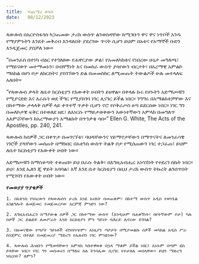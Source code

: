 ```yaml
---
title:  ተጨማሪ ሀሳብ
date:   08/12/2023
---
```


ጳውሎስ በአርዮስፋጎስ ካጋጠመው ታሪክ ውስጥ ልንወስዳቸው ከሚገቡን ዋና ዋና ነጥቦች አንዱ የማያምኑትን እንዴት መቅረብ እንዳለበት ያደረገው ጥናት ሲሆን ይህም በአቴና የአማኞች ቡድን እንዲጀመር ያስቻለ ነው።

“በመንፈስ በተነካ ብዕር የተገለፀው የሐዋርያው ቃል፣ የአመለካከቱና የነበረው ሁኔታ መግለጫ፣ የማይናወጥ መተማመኑን፣ በብቸኝነት እና በመከራ ውስጥ ያሳየውን ብርታት፣ በአረማዊ አምልኮ ማዕከል በሆነ ቦታ ለክርስትና ያስገኘውን ድል በመመስከር ለሚመጡት ትውልዶች ሁሉ መተላለፍ አለበት።

“የጳውሎስ ቃላት ለቤተ ክርስቲያን የእውቀት ሀብትን ይዘዋል። በቀላሉ ኩሩ የሆኑትን አድማጮቹን የሚያናድድ እና እራሱን ወደ ችግር የሚያስገባ ነገር ሊናገር ይችል ነበር። ንግግሩ በአማልክቶቻቸው እና በከተማው ታላላቅ ሰዎች ላይ ቀጥተኛ ጥቃት ቢሆን ኖሮ የሶቅራጦስ ዕጣ ይደርሰው ነበር። ነገር ግን በመለኮታዊ ፍቅር በተወለደ ዘዴ፣ ለእነርሱ የማይታወቀውን እውነተኛውን አምላክ በመግለጥ አእምሯቸውን ከአረማውያን አማልክት በጥንቃቄ ሳበ።” Ellen G. White, The Acts of the Apostles, pp. 240, 241.

ጳውሎስ ከሰዎች ጋር በቀጥታ በመገናኘቱ፣ ባህላቸውንና ሃይማኖታቸውን በማጥናትና ለመንፈሳዊ ነገሮች ያላቸውን መሰጠት በማክበር በአቴንስ ውስጥ ትልቅ ቦታ የሚሰጠውን ነገር ተጋፈጠ፤ ይህም ለቤተ ክርስቲያን የእውቀት ሀብት ነው።

አድማጮቹን ከማስቆጣት ተቆጠበ። ይህ በራሱ ትልቅ፣ በእግዚአብሔር አነሳሽነት የተደረገ ስኬት ነበር። ይህ፣ እንደ ኤለን ጂ ዋይት አባባል፣ እኛ እንደ ቤተ ክርስቲያን በዚህ ታሪክ ውስጥ ትኩረት ልንሰጥበት የሚገባን የእውቀት ሀብት ነው።

**የመወያያ ጥያቄዎች**

`1. በአቴንስ የነበረውን የጳውሎስን ታሪክ እንደ አብነት በመጠቀም፣ በከተማ ውስጥ አዲስ የወንጌል አገልግሎት ለመጀመር የመጀመሪያው እርምጃ ምንድን ነው?`

`2. እግዚአብሔርን ከማያውቁ ሰዎች ጋር በከተማው ውስጥ (እንዲሁም በሐቀኝነት፣ በየትኛውም ቦታ) ካሉ ሰዎች ጋር ድልድይ ለመሥራት አንድ ክርስቲያን ምን ዓይነት ባሕርይ ሊኖረው ይገባል?`

`3. በዘመናዊው የጣዖት ዓይነቶች ብንበሳጭም፣ እነዚያን ጣዖታት በሚያመልኩ ሰዎች መካከል አዲስ ሥራ ስንጀምር በተለይ በመጀመሪያ ማድረግ የሌለብን ነገር ምንድነው?`

`4. ጳውሎስ ሕዝቡን የሚወዳቸውን አምላክ ካስተዋወቀ በኋላ ማቆም ይችል ነበር፤ እነሱም በጣም ደስ ይላቸው ነበር። ነገር ግን መስመሩን በማለፍ ስለ ትንሳኤው ሲናገር የተታለለ መሰላቸው። ይህን ማድረግ ነበረበት? ለምን?`